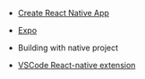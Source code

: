 
* [Create React Native App](https://github.com/react-community/create-react-native-app)
* [Expo](https://docs.expo.io/versions/latest/introduction/index.html)
* Building with native project

* [VSCode React-native extension](https://github.com/Microsoft/vscode-react-native)
